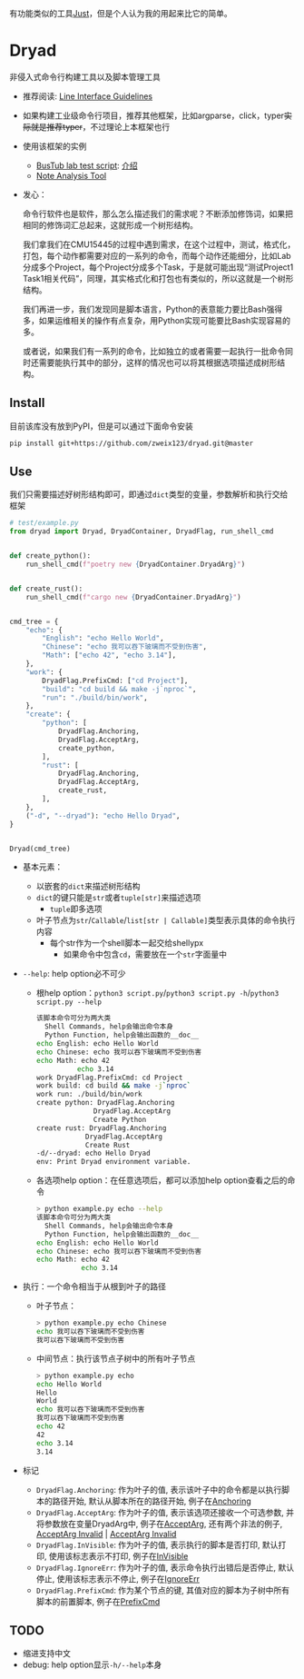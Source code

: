 有功能类似的工具[Just](https://github.com/casey/just)，但是个人认为我的用起来比它的简单。

# Dryad

非侵入式命令行构建工具以及脚本管理工具

+ 推荐阅读: [Line Interface Guidelines](https://clig.dev/)
+ 如果构建工业级命令行项目，推荐其他框架，比如argparse，click，typer~~实际就是推荐typer~~，不过理论上本框架也行

+ 使用该框架的实例
  + [BusTub lab test script](https://github.com/zweix123/bustub_2023spring_backup/blob/master/script.py#L146): [介绍](https://github.com/zweix123/CS-notes/blob/master/README.md#CMU15445)
  + [Note Analysis Tool](https://github.com/zweix123/CS-notes/blob/master/script.py#L205)

+ 发心：

  命令行软件也是软件，那么怎么描述我们的需求呢？不断添加修饰词，如果把相同的修饰词汇总起来，这就形成一个树形结构。

  我们拿我们在CMU15445的过程中遇到需求，在这个过程中，测试，格式化，打包，每个动作都需要对应的一系列的命令，而每个动作还能细分，比如Lab分成多个Project，每个Project分成多个Task，于是就可能出现“测试Project1 Task1相关代码”，同理，其实格式化和打包也有类似的，所以这就是一个树形结构。

  我们再进一步，我们发现同是脚本语言，Python的表意能力要比Bash强得多，如果运维相关的操作有点复杂，用Python实现可能要比Bash实现容易的多。

  或者说，如果我们有一系列的命令，比如独立的或者需要一起执行一批命令同时还需要能执行其中的部分，这样的情况也可以将其根据选项描述成树形结构。

## Install

目前该库没有放到PyPI，但是可以通过下面命令安装
```bash
pip install git+https://github.com/zweix123/dryad.git@master
```

## Use

我们只需要描述好树形结构即可，即通过`dict`类型的变量，参数解析和执行交给框架
```python
# test/example.py
from dryad import Dryad, DryadContainer, DryadFlag, run_shell_cmd


def create_python():
    run_shell_cmd(f"poetry new {DryadContainer.DryadArg}")


def create_rust():
    run_shell_cmd(f"cargo new {DryadContainer.DryadArg}")


cmd_tree = {
    "echo": {
        "English": "echo Hello World",
        "Chinese": "echo 我可以吞下玻璃而不受到伤害",
        "Math": ["echo 42", "echo 3.14"],
    },
    "work": {
        DryadFlag.PrefixCmd: ["cd Project"],
        "build": "cd build && make -j`nproc`",
        "run": "./build/bin/work",
    },
    "create": {
        "python": [
            DryadFlag.Anchoring,
            DryadFlag.AcceptArg,
            create_python,
        ],
        "rust": [
            DryadFlag.Anchoring,
            DryadFlag.AcceptArg,
            create_rust,
        ],
    },
    ("-d", "--dryad"): "echo Hello Dryad",
}


Dryad(cmd_tree)
```

+ 基本元素：
  + 以嵌套的`dict`来描述树形结构
  + `dict`的键只能是`str`或者`tuple[str]`来描述选项
    + `tuple`即多选项
  + 叶子节点为`str`/`Callable`/`list[str | Callable]`类型表示具体的命令执行内容
    + 每个str作为一个shell脚本一起交给shellypx
      + 如果命令中包含`cd`，需要放在一个`str`字面量中

+ `--help`: help option必不可少
  + 根help option：`python3 script.py`/`python3 script.py -h`/`python3 script.py --help`
    ```bash
    该脚本命令可分为两大类
      Shell Commands, help会输出命令本身
      Python Function, help会输出函数的__doc__
    echo English: echo Hello World
    echo Chinese: echo 我可以吞下玻璃而不受到伤害
    echo Math: echo 42
              echo 3.14
    work DryadFlag.PrefixCmd: cd Project
    work build: cd build && make -j`nproc`
    work run: ./build/bin/work
    create python: DryadFlag.Anchoring
                  DryadFlag.AcceptArg
                  Create Python
    create rust: DryadFlag.Anchoring
                DryadFlag.AcceptArg
                Create Rust
    -d/--dryad: echo Hello Dryad
    env: Print Dryad environment variable.
    ```

  + 各选项help option：在任意选项后，都可以添加help option查看之后的命令
    ```bash
    > python example.py echo --help
    该脚本命令可分为两大类
      Shell Commands, help会输出命令本身
      Python Function, help会输出函数的__doc__
    echo English: echo Hello World
    echo Chinese: echo 我可以吞下玻璃而不受到伤害
    echo Math: echo 42
               echo 3.14
    ```

+ 执行：一个命令相当于从根到叶子的路径
  + 叶子节点：
    ```bash
    > python example.py echo Chinese
    echo 我可以吞下玻璃而不受到伤害
    我可以吞下玻璃而不受到伤害
    ```

  + 中间节点：执行该节点子树中的所有叶子节点
    ```bash
    > python example.py echo 
    echo Hello World
    Hello
    World
    echo 我可以吞下玻璃而不受到伤害
    我可以吞下玻璃而不受到伤害
    echo 42
    42
    echo 3.14
    3.14
    ```

+ 标记
  + `DryadFlag.Anchoring`: 作为叶子的值, 表示该叶子中的命令都是以执行脚本的路径开始, 默认从脚本所在的路径开始, 例子在[Anchoring](./test/flag_anchring.py)
  + `DryadFlag.AcceptArg`: 作为叶子的值, 表示该选项还接收一个可选参数, 并将参数放在变量DryadArg中, 例子在[AcceptArg](./test/flag_accept_arg_valid.py), 还有两个非法的例子, [AcceptArg Invalid](./test/flag_accept_arg_invalid1.py) | [AcceptArg Invalid](./test/flag_accept_arg_invalid2.py)
  + `DryadFlag.InVisible`: 作为叶子的值, 表示执行的脚本是否打印, 默认打印, 使用该标志表示不打印, 例子在[InVisible](./test/flag_invisiable.py)
  + `DryadFlag.IgnoreErr`: 作为叶子的值, 表示命令执行出错后是否停止, 默认停止, 使用该标志表示不停止, 例子在[IgnoreErr](./test/flag_ignore_err.py)
  + `DryadFlag.PrefixCmd`: 作为某个节点的键, 其值对应的脚本为子树中所有脚本的前置脚本, 例子在[PrefixCmd](./test/flag_prefix_cmd.py)

## TODO

+ 缩进支持中文
+ debug: help option显示`-h/--help`本身
